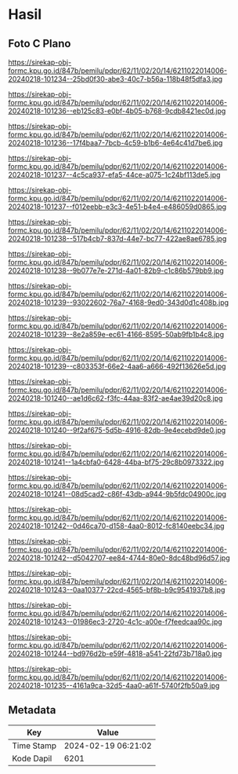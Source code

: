 # Hasil

## Foto C Plano

https://sirekap-obj-formc.kpu.go.id/847b/pemilu/pdpr/62/11/02/20/14/6211022014006-20240218-101234--25bd0f30-abe3-40c7-b56a-118b48f5dfa3.jpg

https://sirekap-obj-formc.kpu.go.id/847b/pemilu/pdpr/62/11/02/20/14/6211022014006-20240218-101236--eb125c83-e0bf-4b05-b768-9cdb8421ec0d.jpg

https://sirekap-obj-formc.kpu.go.id/847b/pemilu/pdpr/62/11/02/20/14/6211022014006-20240218-101236--17f4baa7-7bcb-4c59-b1b6-4e64c41d7be6.jpg

https://sirekap-obj-formc.kpu.go.id/847b/pemilu/pdpr/62/11/02/20/14/6211022014006-20240218-101237--4c5ca937-efa5-44ce-a075-1c24bf113de5.jpg

https://sirekap-obj-formc.kpu.go.id/847b/pemilu/pdpr/62/11/02/20/14/6211022014006-20240218-101237--f012eebb-e3c3-4e51-b4e4-e486059d0865.jpg

https://sirekap-obj-formc.kpu.go.id/847b/pemilu/pdpr/62/11/02/20/14/6211022014006-20240218-101238--517b4cb7-837d-44e7-bc77-422ae8ae6785.jpg

https://sirekap-obj-formc.kpu.go.id/847b/pemilu/pdpr/62/11/02/20/14/6211022014006-20240218-101238--9b077e7e-271d-4a01-82b9-c1c86b579bb9.jpg

https://sirekap-obj-formc.kpu.go.id/847b/pemilu/pdpr/62/11/02/20/14/6211022014006-20240218-101239--93022602-76a7-4168-9ed0-343d0d1c408b.jpg

https://sirekap-obj-formc.kpu.go.id/847b/pemilu/pdpr/62/11/02/20/14/6211022014006-20240218-101239--8e2a859e-ec61-4166-8595-50ab9fb1b4c8.jpg

https://sirekap-obj-formc.kpu.go.id/847b/pemilu/pdpr/62/11/02/20/14/6211022014006-20240218-101239--c803353f-66e2-4aa6-a666-492f13626e5d.jpg

https://sirekap-obj-formc.kpu.go.id/847b/pemilu/pdpr/62/11/02/20/14/6211022014006-20240218-101240--ae1d6c62-f3fc-44aa-83f2-ae4ae39d20c8.jpg

https://sirekap-obj-formc.kpu.go.id/847b/pemilu/pdpr/62/11/02/20/14/6211022014006-20240218-101240--9f2af675-5d5b-4916-82db-9e4ecebd9de0.jpg

https://sirekap-obj-formc.kpu.go.id/847b/pemilu/pdpr/62/11/02/20/14/6211022014006-20240218-101241--1a4cbfa0-6428-44ba-bf75-29c8b0973322.jpg

https://sirekap-obj-formc.kpu.go.id/847b/pemilu/pdpr/62/11/02/20/14/6211022014006-20240218-101241--08d5cad2-c86f-43db-a944-9b5fdc04900c.jpg

https://sirekap-obj-formc.kpu.go.id/847b/pemilu/pdpr/62/11/02/20/14/6211022014006-20240218-101242--0d46ca70-d158-4aa0-8012-fc8140eebc34.jpg

https://sirekap-obj-formc.kpu.go.id/847b/pemilu/pdpr/62/11/02/20/14/6211022014006-20240218-101242--d5042707-ee84-4744-80e0-8dc48bd96d57.jpg

https://sirekap-obj-formc.kpu.go.id/847b/pemilu/pdpr/62/11/02/20/14/6211022014006-20240218-101243--0aa10377-22cd-4565-bf8b-b9c9541937b8.jpg

https://sirekap-obj-formc.kpu.go.id/847b/pemilu/pdpr/62/11/02/20/14/6211022014006-20240218-101243--01986ec3-2720-4c1c-a00e-f7feedcaa90c.jpg

https://sirekap-obj-formc.kpu.go.id/847b/pemilu/pdpr/62/11/02/20/14/6211022014006-20240218-101244--bd976d2b-e59f-4818-a541-22fd73b718a0.jpg

https://sirekap-obj-formc.kpu.go.id/847b/pemilu/pdpr/62/11/02/20/14/6211022014006-20240218-101235--4161a9ca-32d5-4aa0-a61f-5740f2fb50a9.jpg


## Metadata

| Key        | Value               |
| ---------- | ------------------- |
| Time Stamp | 2024-02-19 06:21:02 |
| Kode Dapil | 6201                |



